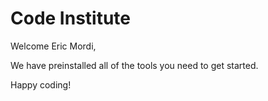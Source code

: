 # Code Institute

Welcome Eric Mordi,

We have preinstalled all of the tools you need to get started.

Happy coding!